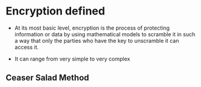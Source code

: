 # Encryption defined

* At its most basic level, encryption is the process of protecting information or data by using mathematical models to scramble it in such a way that only the parties who have the key to unscramble it can access it. 

* It can range from very simple to very complex

## Ceaser Salad Method
